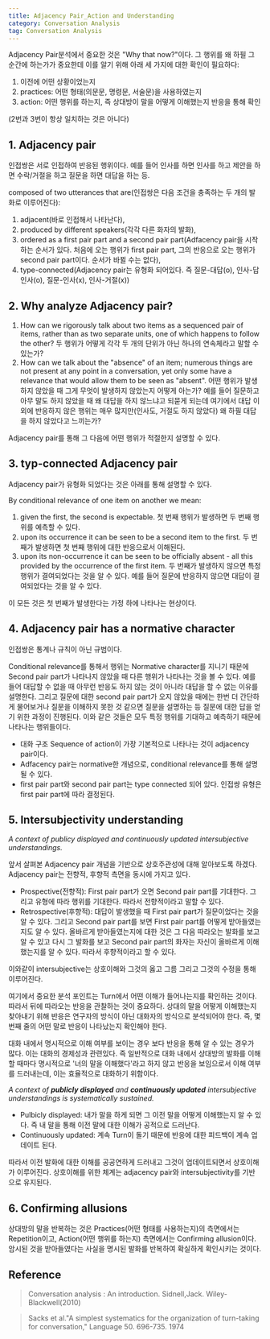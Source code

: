 ```yaml
---
title: Adjacency Pair_Action and Understanding
category: Conversation Analysis
tag: Conversation Analysis
---
```


Adjacency Pair분석에서 중요한 것은 "Why that now?"이다. 그 행위를 왜 하필 그 순간에 하는가가 중요한데 이를 알기 위해 아래 세 가지에 대한 확인이 필요하다:

1) 이전에 어떤 상황이었는지
2) practices: 어떤 형태(의문문, 명령문, 서술문)을 사용하였는지
3) action: 어떤 행위를 하는지, 즉 상대방이 말을 어떻게 이해했는지 반응을 통해 확인

(2번과 3번이 항상 일치하는 것은 아니다)

## 1. Adjacency pair

인접쌍은 서로 인접하여 반응된 행위이다. 예를 들어 인사를 하면 인사를 하고 제안을 하면 수락/거절을 하고 질문을 하면 대답을 하는 등. 

composed of two utterances that are(인접쌍은 다음 조건을 충족하는 두 개의 발화로 이루어진다):

1) adjacent(바로 인접해서 나타난다),
2) produced by different speakers(각각 다른 화자의 발화),
3) ordered as a first pair part and a second pair part(Adfacency pair을 시작하는 순서가 있다. 처음에 오는 행위가 first pair part, 그의 반응으로 오는 행위가 second pair part이다. 순서가 바뀔 수는 없다),
4) type-connected(Adjacency pair는 유형화 되어있다. 즉 질문-대답(o), 인사-답인사(o), 질문-인사(x), 인사-거절(x))

## 2. Why analyze Adjacency pair?

1) How can we rigorously talk about two items as a sequenced pair of items, rather than as two separate units, one of which happens to follow the other? 두 행위가 어떻게 각각 두 개의 단위가 아닌 하나의 연속체라고 말할 수 있는가?
2) How can we talk about the "absence" of an item; numerous things are not present at any point in a conversation, yet only some have a relevance that would allow them to be seen as "absent". 어떤 행위가 발생하지 않았을 때 그게 무엇이 발생하지 않았는지 어떻게 아는가? 예를 들어 질문하고 아무 말도 하지 않았을 때 왜 대답을 하지 않느냐고 되묻게 되는데 여기에서 대답 이외에 반응하지 않은 행위는 매우 많지만(인사도, 거절도 하지 않았다) 왜 하필 대답을 하지 않았다고 느끼는가?

Adjacency pair를 통해 그 다음에 어떤 행위가 적절한지 설명할 수 있다.

## 3. typ-connected Adjacency pair

Adjacency pair가 유형화 되었다는 것은 아래를 통해 설명할 수 있다.

By conditional relevance of one item on another we mean:

1) given the first, the second is expectable. 첫 번째 행위가 발생하면 두 번째 행위를 예측할 수 있다.
2) upon its occurrence it can be seen to be a second item to the first. 두 번째가 발생하면 첫 번째 행위에 대한 반응으로서 이해된다.
3) upon its non-occurrence it can be seen to be officially absent - all this provided by the occurrence of the first item. 두 번째가 발생하지 않으면 특정 행위가 결여되었다는 것을 알 수 있다. 예를 들어 질문에 반응하지 않으면 대답이 결여되었다는 것을 알 수 있다.

이 모든 것은 첫 번째가 발생한다는 가정 하에 나타나는 현상이다.

## 4. Adjacency pair has a normative character

인접쌍은 통계나 규칙이 아닌 규범이다. 

Conditional relevance를 통해서 행위는 Normative character를 지니기 때문에 Second pair part가 나타나지 않았을 때 다른 행위가 나타나는 것을 볼 수 있다. 예를 들어 대답할 수 없을 때 아무런 반응도 하지 않는 것이 아니라 대답을 할 수 없는 이유를 설명한다. 그리고 질문에 대한 second pair part가 오지 않았을 때에는 한번 더 간단하게 물어보거나 질문을 이해하지 못한 것 같으면 질문을 설명하는 등 질문에 대한 답을 얻기 위한 과정이 진행된다. 이와 같은 것들은 모두 특정 행위를 기대하고 예측하기 때문에 나타나는 행위들이다.

- 대화 구조 Sequence of action이 가장 기본적으로 나타나는 것이 adjacency pair이다. 
- Adfacency pair는 normative한 개념으로, conditional relevance를 통해 설명될 수 있다. 
- first pair part와 second pair part는 type connected 되어 있다. 인접쌍 유형은 first pair part에 따라 결정된다.

## 5. Intersubjectivity understanding

*A context of publicy displayed and continuously updated intersubjective understandings.*

앞서 살펴본 Adjacency pair 개념을 기반으로 상호주관성에 대해 알아보도록 하겠다. Adjacency pair는 전향적, 후향적 측면을 동시에 가지고 있다.

- Prospective(전향적): First pair part가 오면 Second pair part를 기대한다. 그리고 유형에 따라 행위를 기대한다. 따라서 전향적이라고 말할 수 있다.
- Retrospective(후향적): 대답이 발생했을 때 First pair part가 질문이었다는 것을 알 수 있다. 그리고 Second pair part를 보면 First pair part를 어떻게 받아들였는지도 알 수 있다. 올바르게 받아들였는지에 대한 것은 그 다음 따라오는 발화를 보고 알 수 있고 다시 그 발화를 보고 Second pair part의 화자는 자신이 올바르게 이해했는지를 알 수 있다. 따라서 후향적이라고 할 수 있다.

이와같이 intersubjective는 상호이해와 그것의 옳고 그름 그리고 그것의 수정을 통해 이루어진다.

여기에서 중요한 분석 포인트는 Turn에서 어떤 이해가 들어나는지를 확인하는 것이다. 따라서 뒤에 따라오는 반응을 관찰하는 것이 중요하다. 상대의 말을 어떻게 이해했는지 찾아내기 위해 반응은 연구자의 방식이 아닌 대화자의 방식으로 분석되어야 한다. 즉, 몇 번째 줄의 어떤 말로 반응이 나타났는지 확인해야 한다.

대화 내에서 명시적으로 이해 여부를 보이는 경우 보다 반응을 통해 알 수 있는 경우가 많다. 이는 대화의 경제성과 관련있다. 즉 일반적으로 대화 내에서 상대방의 발화를 이해할 때마다 명시적으로 '너의 말을 이해했다'라고 하지 않고 반응을 보임으로서 이해 여부를 드러내는데, 이는 효율적으로 대화하기 위함이다.

*A context of **publicly displayed** and **continuously updated** intersubjective understandings is systematically sustained.*

- Pulbicly displayed: 내가 말을 하게 되면 그 이전 말을 어떻게 이해했는지 알 수 있다. 즉 내 말을 통해 이전 말에 대한 이해가 공적으로 드러난다.
- Continuously updated: 계속 Turn이 돌기 때문에 반응에 대한 피드백이 계속 업데이트 된다. 

따라서 이전 발화에 대한 이해를 공공연하게 드러내고 그것이 업데이트되면서 상호이해가 이루어진다. 상호이해를 위한 체계는 adjacency pair와 intersubjectivity를 기반으로 유지된다.

## 6. Confirming allusions

상대방의 말을 반복하는 것은 Practices(어떤 형태를 사용하는지)의 측면에서는 Repetition이고, Action(어떤 행위를 하는지) 측면에서는 Confirming allusion이다. 암시된 것을 받아들였다는 사실을 명시된 발화를 반복하여 확실하게 확인시키는 것이다.




## Reference

> Conversation analysis : An introduction. Sidnell,Jack. Wiley-Blackwell(2010)

> Sacks et al."A simplest systematics for the organization of turn-taking for conversation," Language 50. 696-735. 1974
